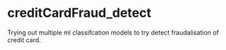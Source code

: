 # creditCardFraud_detect
Trying out multiple ml classifcation models to try detect fraudalisation of credit card. 
